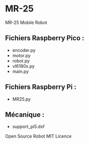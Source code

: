# MR-25
MR-25 Mobile Robot

## Fichiers Raspberry Pico :
- encoder.py
- motor.py
- robot.py
- vl6180x.py
- main.py


## Fichiers Raspberry Pi :
- MR25.py
  
## Mécanique : 
- support_pi5.dxf 

Open Source Robot
MIT Licence
